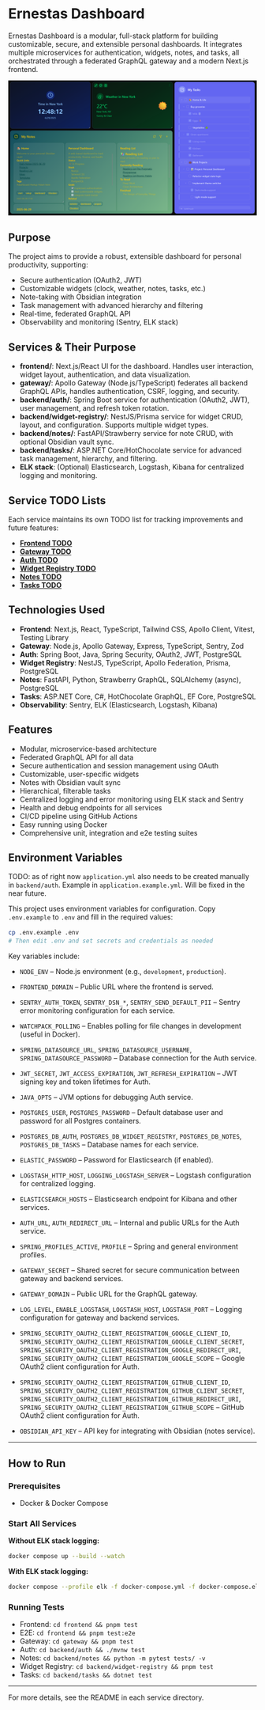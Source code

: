 # Ernestas Dashboard

Ernestas Dashboard is a modular, full-stack platform for building customizable, secure, and extensible personal dashboards. It integrates multiple microservices for authentication, widgets, notes, and tasks, all orchestrated through a federated GraphQL gateway and a modern Next.js frontend.

![Dashboard Screenshot](./docs/images/widgets.png)

## Purpose

The project aims to provide a robust, extensible dashboard for personal productivity, supporting:

-   Secure authentication (OAuth2, JWT)
-   Customizable widgets (clock, weather, notes, tasks, etc.)
-   Note-taking with Obsidian integration
-   Task management with advanced hierarchy and filtering
-   Real-time, federated GraphQL API
-   Observability and monitoring (Sentry, ELK stack)

## Services & Their Purpose

-   **frontend/**: Next.js/React UI for the dashboard. Handles user interaction, widget layout, authentication, and data visualization.
-   **gateway/**: Apollo Gateway (Node.js/TypeScript) federates all backend GraphQL APIs, handles authentication, CSRF, logging, and security.
-   **backend/auth/**: Spring Boot service for authentication (OAuth2, JWT), user management, and refresh token rotation.
-   **backend/widget-registry/**: NestJS/Prisma service for widget CRUD, layout, and configuration. Supports multiple widget types.
-   **backend/notes/**: FastAPI/Strawberry service for note CRUD, with optional Obsidian vault sync.
-   **backend/tasks/**: ASP.NET Core/HotChocolate service for advanced task management, hierarchy, and filtering.
-   **ELK stack**: (Optional) Elasticsearch, Logstash, Kibana for centralized logging and monitoring.

## Service TODO Lists

Each service maintains its own TODO list for tracking improvements and future features:

-   **[Frontend TODO](./frontend/TODO.md)**
-   **[Gateway TODO](./gateway/TODO.md)**
-   **[Auth TODO](./backend/auth/TODO.md)**
-   **[Widget Registry TODO](./backend/widget-registry/TODO.md)**
-   **[Notes TODO](./backend/notes/TODO.md)**
-   **[Tasks TODO](./backend/tasks/TODO.md)**

## Technologies Used

-   **Frontend**: Next.js, React, TypeScript, Tailwind CSS, Apollo Client, Vitest, Testing Library
-   **Gateway**: Node.js, Apollo Gateway, Express, TypeScript, Sentry, Zod
-   **Auth**: Spring Boot, Java, Spring Security, OAuth2, JWT, PostgreSQL
-   **Widget Registry**: NestJS, TypeScript, Apollo Federation, Prisma, PostgreSQL
-   **Notes**: FastAPI, Python, Strawberry GraphQL, SQLAlchemy (async), PostgreSQL
-   **Tasks**: ASP.NET Core, C#, HotChocolate GraphQL, EF Core, PostgreSQL
-   **Observability**: Sentry, ELK (Elasticsearch, Logstash, Kibana)

## Features

-   Modular, microservice-based architecture
-   Federated GraphQL API for all data
-   Secure authentication and session management using OAuth
-   Customizable, user-specific widgets
-   Notes with Obsidian vault sync
-   Hierarchical, filterable tasks
-   Centralized logging and error monitoring using ELK stack and Sentry
-   Health and debug endpoints for all services
-   CI/CD pipeline using GitHub Actions
-   Easy running using Docker
-   Comprehensive unit, integration and e2e testing suites

## Environment Variables

TODO: as of right now `application.yml` also needs to be created manually in `backend/auth`. Example in `application.example.yml`. Will be fixed in the near future.

This project uses environment variables for configuration. Copy `.env.example` to `.env` and fill in the required values:

```sh
cp .env.example .env
# Then edit .env and set secrets and credentials as needed
```

Key variables include:

-   `NODE_ENV` – Node.js environment (e.g., `development`, `production`).
-   `FRONTEND_DOMAIN` – Public URL where the frontend is served.
-   `SENTRY_AUTH_TOKEN`, `SENTRY_DSN_*`, `SENTRY_SEND_DEFAULT_PII` – Sentry error monitoring configuration for each service.
-   `WATCHPACK_POLLING` – Enables polling for file changes in development (useful in Docker).

-   `SPRING_DATASOURCE_URL`, `SPRING_DATASOURCE_USERNAME`, `SPRING_DATASOURCE_PASSWORD` – Database connection for the Auth service.
-   `JWT_SECRET`, `JWT_ACCESS_EXPIRATION`, `JWT_REFRESH_EXPIRATION` – JWT signing key and token lifetimes for Auth.
-   `JAVA_OPTS` – JVM options for debugging Auth service.

-   `POSTGRES_USER`, `POSTGRES_PASSWORD` – Default database user and password for all Postgres containers.
-   `POSTGRES_DB_AUTH`, `POSTGRES_DB_WIDGET_REGISTRY`, `POSTGRES_DB_NOTES`, `POSTGRES_DB_TASKS` – Database names for each service.

-   `ELASTIC_PASSWORD` – Password for Elasticsearch (if enabled).
-   `LOGSTASH_HTTP_HOST`, `LOGGING_LOGSTASH_SERVER` – Logstash configuration for centralized logging.
-   `ELASTICSEARCH_HOSTS` – Elasticsearch endpoint for Kibana and other services.

-   `AUTH_URL`, `AUTH_REDIRECT_URL` – Internal and public URLs for the Auth service.
-   `SPRING_PROFILES_ACTIVE`, `PROFILE` – Spring and general environment profiles.
-   `GATEWAY_SECRET` – Shared secret for secure communication between gateway and backend services.
-   `GATEWAY_DOMAIN` – Public URL for the GraphQL gateway.
-   `LOG_LEVEL`, `ENABLE_LOGSTASH`, `LOGSTASH_HOST`, `LOGSTASH_PORT` – Logging configuration for gateway and backend services.

-   `SPRING_SECURITY_OAUTH2_CLIENT_REGISTRATION_GOOGLE_CLIENT_ID`, `SPRING_SECURITY_OAUTH2_CLIENT_REGISTRATION_GOOGLE_CLIENT_SECRET`, `SPRING_SECURITY_OAUTH2_CLIENT_REGISTRATION_GOOGLE_REDIRECT_URI`, `SPRING_SECURITY_OAUTH2_CLIENT_REGISTRATION_GOOGLE_SCOPE` – Google OAuth2 client configuration for Auth.
-   `SPRING_SECURITY_OAUTH2_CLIENT_REGISTRATION_GITHUB_CLIENT_ID`, `SPRING_SECURITY_OAUTH2_CLIENT_REGISTRATION_GITHUB_CLIENT_SECRET`, `SPRING_SECURITY_OAUTH2_CLIENT_REGISTRATION_GITHUB_REDIRECT_URI`, `SPRING_SECURITY_OAUTH2_CLIENT_REGISTRATION_GITHUB_SCOPE` – GitHub OAuth2 client configuration for Auth.

-   `OBSIDIAN_API_KEY` – API key for integrating with Obsidian (notes service).

---

## How to Run

### Prerequisites

-   Docker & Docker Compose

### Start All Services

**Without ELK stack logging:**

```sh
docker compose up --build --watch
```

**With ELK stack logging:**

```sh
docker compose --profile elk -f docker-compose.yml -f docker-compose.elk.yml up --build --watch
```

### Running Tests

-   Frontend: `cd frontend && pnpm test`
-   E2E: `cd frontend && pnpm test:e2e`
-   Gateway: `cd gateway && pnpm test`
-   Auth: `cd backend/auth && ./mvnw test`
-   Notes: `cd backend/notes && python -m pytest tests/ -v`
-   Widget Registry: `cd backend/widget-registry && pnpm test`
-   Tasks: `cd backend/tasks && dotnet test`

---

For more details, see the README in each service directory.
